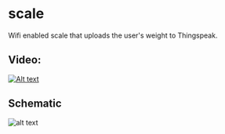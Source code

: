 # scale
Wifi enabled scale that uploads the user's weight to Thingspeak.

## Video:
[![Alt text](https://img.youtube.com/vi/msVoXorvrb0/0.jpg)](https://www.youtube.com/watch?v=msVoXorvrb0)

## Schematic
![alt text](https://moreillon.duckdns.org/projects/iot/images/scale_schematic.png)